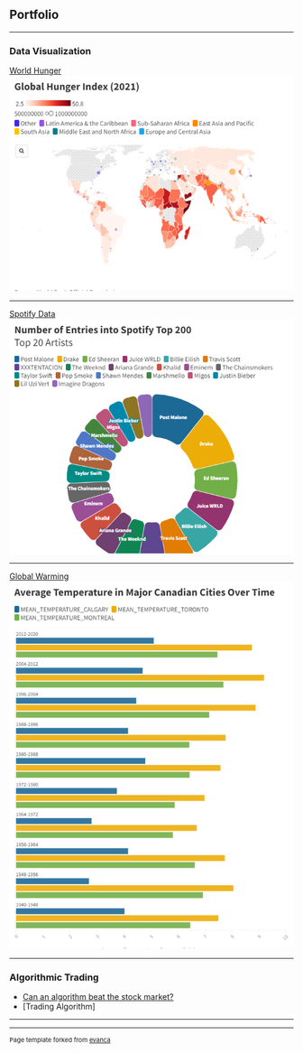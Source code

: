 ## Portfolio

---

### Data Visualization 

[World Hunger](https://a-mbaivisualsimran.vev.site/world-hunger-scrolly/)
<img src="images/GHI.png?raw=true"/>

---
[Spotify Data](https://public.flourish.studio/visualisation/12118724/)
<img src="images/Top 200.png?raw=true"/>

---
[Global Warming](https://a-mbaivisualsimran.vev.site/climate-change-scrolly/)
<img src="images/Temps.png?raw=true"/>

---


### Algorithmic Trading

- [Can an algorithm beat the stock market?](http://example.com/)
- [Trading Algorithm]


---




---
<p style="font-size:11px">Page template forked from <a href="https://github.com/evanca/quick-portfolio">evanca</a></p>
<!-- Remove above link if you don't want to attibute -->
